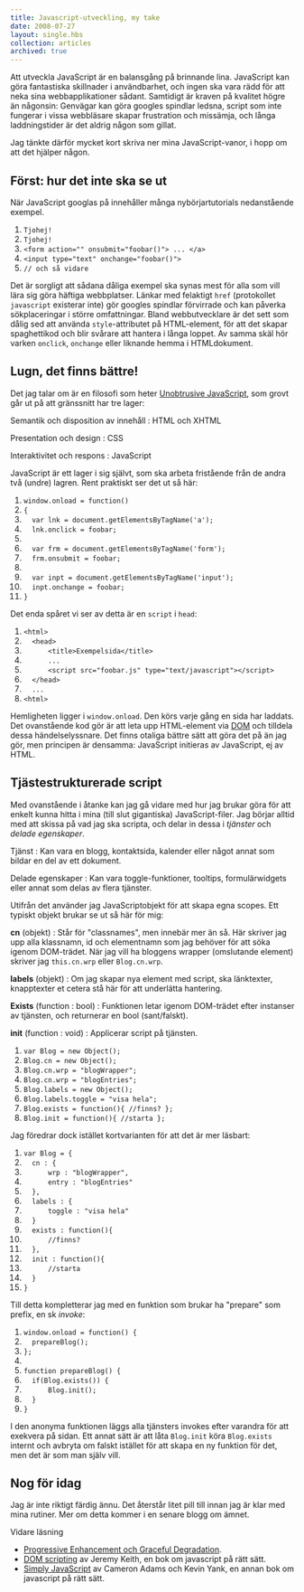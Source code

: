 ```yaml
---
title: Javascript-utveckling, my take
date: 2008-07-27
layout: single.hbs
collection: articles
archived: true
---
```

Att utveckla JavaScript är en balansgång på brinnande lina. JavaScript
kan göra fantastiska skillnader i användbarhet, och ingen ska vara rädd
för att neka sina webbapplikationer sådant. Samtidigt är kraven på
kvalitet högre än någonsin: Genvägar kan göra googles spindlar ledsna,
script som inte fungerar i vissa webbläsare skapar frustration och
missämja, och långa laddningstider är det aldrig någon som gillat.

Jag tänkte därför mycket kort skriva ner mina JavaScript-vanor, i hopp
om att det hjälper någon.

Först: hur det inte ska se ut
-----------------------------

När JavaScript googlas på innehåller många nybörjartutorials
nedanstående exempel.

1.  `Tjohej!`
2.  `Tjohej!`
3.  `<form action="" onsubmit="foobar()"> ... </a>`
4.  `<input type="text" onchange="foobar()"> `
5.  `// och så vidare`

Det är sorgligt att sådana dåliga exempel ska synas mest för alla som
vill lära sig göra häftiga webbplatser. Länkar med felaktigt `href`
(protokollet `javascript` existerar inte) gör googles spindlar
förvirrade och kan påverka sökplaceringar i större omfattningar. Bland
webbutvecklare är det sett som dålig sed att använda `style`-attributet
på HTML-element, för att det skapar spaghettikod och blir svårare att
hantera i långa loppet. Av samma skäl hör varken `onclick`, `onchange`
eller liknande hemma i HTMLdokument.

Lugn, det finns bättre!
-----------------------

Det jag talar om är en filosofi som heter [Unobtrusive
JavaScript](http://en.wikipedia.org/wiki/Unobtrusive_JavaScript), som
grovt går ut på att gränssnitt har tre lager:

Semantik och disposition av innehåll
:   HTML och XHTML

Presentation och design
:   CSS

Interaktivitet och respons
:   JavaScript

JavaScript är ett lager i sig självt, som ska arbeta fristående från de
andra två (undre) lagren. Rent praktiskt ser det ut så här:

1.  `window.onload = function()`
2.  `{`
3.  `  var lnk = document.getElementsByTagName('a');`
4.  `  lnk.onclick = foobar;`
5.  ` `
6.  `  var frm = document.getElementsByTagName('form');`
7.  `  frm.onsubmit = foobar;`
8.  `  `
9.  `  var inpt = document.getElementsByTagName('input');`
10. `  inpt.onchange = foobar;`
11. `}`

Det enda spåret vi ser av detta är en `script` i `head`:

1.  `<html>`
2.  `  <head>`
3.  `      <title>Exempelsida</title>`
4.  `      ...`
5.  `      <script src="foobar.js" type="text/javascript"></script>`
6.  `  </head>`
7.  `  ...`
8.  `<html>`

Hemligheten ligger i `window.onload`. Den körs varje gång en sida har
laddats. Det ovanstående kod gör är att leta upp HTML-element via
[DOM](http://www.w3schools.com/htmldom/dom_obj_document.asp) och
tilldela dessa händelselyssnare. Det finns otaliga bättre sätt att göra
det på än jag gör, men principen är densamma: JavaScript initieras av
JavaScript, ej av HTML.

Tjästestrukturerade script
--------------------------

Med ovanstående i åtanke kan jag gå vidare med hur jag brukar göra för
att enkelt kunna hitta i mina (till slut gigantiska) JavaScript-filer.
Jag börjar alltid med att skissa på vad jag ska scripta, och delar in
dessa i *tjänster* och *delade egenskaper*.

Tjänst
:   Kan vara en blogg, kontaktsida, kalender eller något annat som
    bildar en del av ett dokument.

Delade egenskaper
:   Kan vara toggle-funktioner, tooltips, formulärwidgets eller annat
    som delas av flera tjänster.

Utifrån det använder jag JavaScriptobjekt för att skapa egna scopes. Ett
typiskt objekt brukar se ut så här för mig:

 **cn** (objekt)
:   Står för \"classnames\", men innebär mer än så. Här skriver jag upp
    alla klassnamn, id och elementnamn som jag behöver för att söka
    igenom DOM-trädet. När jag vill ha bloggens wrapper (omslutande
    element) skriver jag `this.cn.wrp` eller `Blog.cn.wrp`.

 **labels** (objekt)
:   Om jag skapar nya element med script, ska länktexter, knapptexter et
    cetera stå här för att underlätta hantering.

 **Exists** (function : bool)
:   Funktionen letar igenom DOM-trädet efter instanser av tjänsten, och
    returnerar en bool (sant/falskt).

 **init** (function : void)
:   Applicerar script på tjänsten.

1.  `var Blog = new Object();`
2.  `Blog.cn = new Object();`
3.  `Blog.cn.wrp = "blogWrapper";`
4.  `Blog.cn.wrp = "blogEntries";`
5.  `Blog.labels = new Object();`
6.  `Blog.labels.toggle = "visa hela";`
7.  `Blog.exists = function(){ //finns? };`
8.  `Blog.init = function(){ //starta };`

Jag föredrar dock istället kortvarianten för att det är mer läsbart:

1.  `var Blog = {`
2.  `  cn : {`
3.  `      wrp : "blogWrapper",`
4.  `      entry : "blogEntries"`
5.  `  },`
6.  `  labels : {`
7.  `      toggle : "visa hela"`
8.  `  }`
9.  `  exists : function(){`
10. `      //finns?`
11. `  },`
12. `  init : function(){`
13. `      //starta`
14. `  }`
15. `}`

Till detta kompletterar jag med en funktion som brukar ha \"prepare\"
som prefix, en sk *invoke*:

1.  `window.onload = function() {`
2.  `  prepareBlog();`
3.  `};`
4.  ` `
5.  `function prepareBlog() {`
6.  `  if(Blog.exists()) {`
7.  `      Blog.init();`
8.  `  }`
9.  `}`

I den anonyma funktionen läggs alla tjänsters invokes efter varandra för
att exekvera på sidan. Ett annat sätt är att låta `Blog.init` köra
`Blog.exists` internt och avbryta om falskt istället för att skapa en ny
funktion för det, men det är som man själv vill.

Nog för idag
------------

Jag är inte riktigt färdig ännu. Det återstår litet pill till innan jag
är klar med mina rutiner. Mer om detta kommer i en senare blogg om
ämnet.


 Vidare läsning

-   [Progressive Enhancement och Graceful
    Degradation](http://accessites.org/site/2007/02/graceful-degradation-progressive-enhancement/).
-   [DOM scripting](http://www.domscripting.com) av Jeremy Keith, en bok
    om javascript på rätt sätt.
-   [Simply
    JavaScript](http://www.sitepoint.com/books/javascript1/?SID=e419041e974800ccd8cb6fc89cf7a358)
    av Cameron Adams och Kevin Yank, en annan bok om javascript på rätt
    sätt.